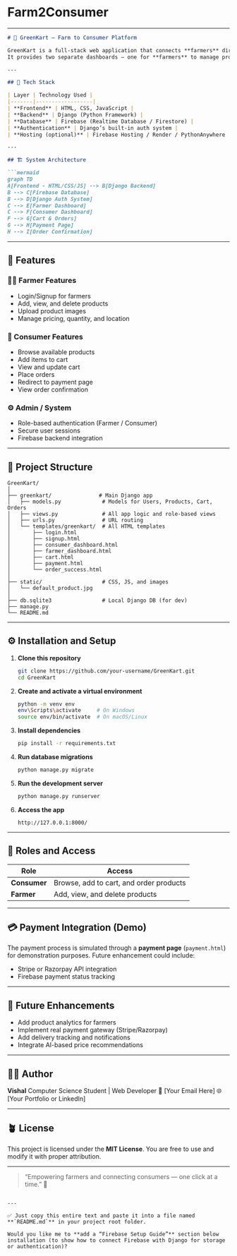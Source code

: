 # Farm2Consumer
---

````markdown
# 🌿 GreenKart – Farm to Consumer Platform

GreenKart is a full-stack web application that connects **farmers** directly with **consumers**, enabling fresh produce sales without intermediaries.  
It provides two separate dashboards — one for **farmers** to manage products, and one for **consumers** to browse, add to cart, and place orders.

---

## 🧩 Tech Stack

| Layer | Technology Used |
|-------|------------------|
| **Frontend** | HTML, CSS, JavaScript |
| **Backend** | Django (Python Framework) |
| **Database** | Firebase (Realtime Database / Firestore) |
| **Authentication** | Django’s built-in auth system |
| **Hosting (optional)** | Firebase Hosting / Render / PythonAnywhere |

---

## 🏗️ System Architecture

```mermaid
graph TD
A[Frontend - HTML/CSS/JS] --> B[Django Backend]
B --> C[Firebase Database]
B --> D[Django Auth System]
C --> E[Farmer Dashboard]
C --> F[Consumer Dashboard]
F --> G[Cart & Orders]
G --> H[Payment Page]
H --> I[Order Confirmation]
````

---

## 🚀 Features

### 👨‍🌾 Farmer Features

* Login/Signup for farmers
* Add, view, and delete products
* Upload product images
* Manage pricing, quantity, and location

### 🛒 Consumer Features

* Browse available products
* Add items to cart
* View and update cart
* Place orders
* Redirect to payment page
* View order confirmation

### ⚙️ Admin / System

* Role-based authentication (Farmer / Consumer)
* Secure user sessions
* Firebase backend integration

---

## 📁 Project Structure

```
GreenKart/
│
├── greenkart/               # Main Django app
│   ├── models.py             # Models for Users, Products, Cart, Orders
│   ├── views.py              # All app logic and role-based views
│   ├── urls.py               # URL routing
│   └── templates/greenkart/  # All HTML templates
│       ├── login.html
│       ├── signup.html
│       ├── consumer_dashboard.html
│       ├── farmer_dashboard.html
│       ├── cart.html
│       ├── payment.html
│       └── order_success.html
│
├── static/                   # CSS, JS, and images
│   └── default_product.jpg
│
├── db.sqlite3                # Local Django DB (for dev)
├── manage.py
└── README.md
```

---

## ⚙️ Installation and Setup

1. **Clone this repository**

   ```bash
   git clone https://github.com/your-username/GreenKart.git
   cd GreenKart
   ```

2. **Create and activate a virtual environment**

   ```bash
   python -m venv env
   env\Scripts\activate     # On Windows
   source env/bin/activate  # On macOS/Linux
   ```

3. **Install dependencies**

   ```bash
   pip install -r requirements.txt
   ```

4. **Run database migrations**

   ```bash
   python manage.py migrate
   ```

5. **Run the development server**

   ```bash
   python manage.py runserver
   ```

6. **Access the app**

   ```
   http://127.0.0.1:8000/
   ```

---

## 🔐 Roles and Access

| Role         | Access                                  |
| ------------ | --------------------------------------- |
| **Consumer** | Browse, add to cart, and order products |
| **Farmer**   | Add, view, and delete products          |

---

## 💳 Payment Integration (Demo)

The payment process is simulated through a **payment page** (`payment.html`) for demonstration purposes.
Future enhancement could include:

* Stripe or Razorpay API integration
* Firebase payment status tracking

---

## 🧠 Future Enhancements

* Add product analytics for farmers
* Implement real payment gateway (Stripe/Razorpay)
* Add delivery tracking and notifications
* Integrate AI-based price recommendations

---

## 🧑‍💻 Author

**Vishal**
Computer Science Student | Web Developer
📧 [Your Email Here]
🌐 [Your Portfolio or LinkedIn]

---

## 🪴 License

This project is licensed under the **MIT License**.
You are free to use and modify it with proper attribution.

---

> “Empowering farmers and connecting consumers — one click at a time.” 🌾

```

---

✅ Just copy this entire text and paste it into a file named **`README.md`** in your project root folder.  

Would you like me to **add a “Firebase Setup Guide”** section below installation (to show how to connect Firebase with Django for storage or authentication)?
```

